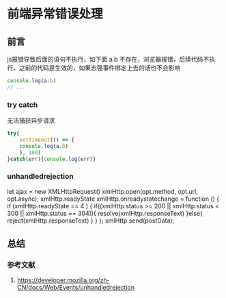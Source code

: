 # 前端异常错误处理

## 前言

js报错导致后面的语句不执行，如下面 a.b 不存在，浏览器报错，后续代码不执行，之前的代码是生效的，如果志强事件绑定上去的话也不会影响

```js
console.log(a.b)
// ...
```

### try catch

无法捕获异步请求

```js
try{
    setTimeout(() => {
    console.log(a.b)
    }, 100)
}catch(err){console.log(err)}

```

### unhandledrejection

let ajax  = new XMLHttpRequest()
xmlHttp.open(opt.method, opt.url, opt.async);
xmlHttp.readyState
xmlHttp.onreadystatechange = function () {
        if (xmlHttp.readyState == 4 ) {
          if((xmlHttp.status >= 200 || xmlHttp.status < 300 || xmlHttp.status == 304)){
            resolve(xmlHttp.responseText)
          }else{
            reject(xmlHttp.responseText)
          }
        }
      };
xmlHttp.send(postData);

## 总结

### 参考文献

1. <https://developer.mozilla.org/zh-CN/docs/Web/Events/unhandledrejection>

